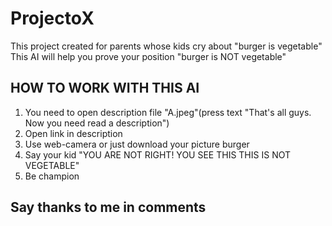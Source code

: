 # ProjectoX
This project created for parents whose kids cry about "burger is vegetable"
This AI will help you prove your position "burger is NOT vegetable"
## HOW TO WORK WITH THIS AI
1. You need to open description file "A.jpeg"(press text "That's all guys. Now you need read a description")
2. Open link in description
3. Use web-camera or just download your picture burger
4. Say your kid "YOU ARE NOT RIGHT! YOU SEE THIS THIS IS NOT VEGETABLE"
5. Be champion
## Say thanks to me in comments
